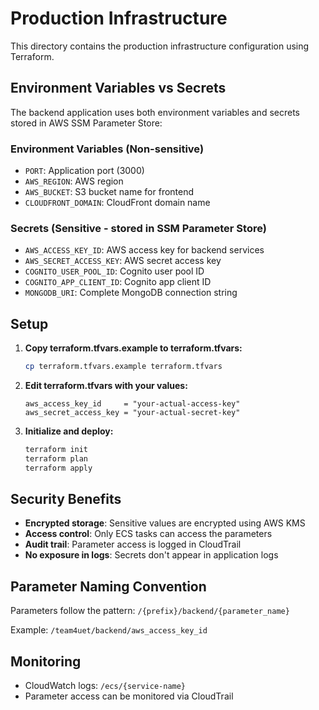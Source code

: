# Production Infrastructure

This directory contains the production infrastructure configuration using Terraform.

## Environment Variables vs Secrets

The backend application uses both environment variables and secrets stored in AWS SSM Parameter Store:

### Environment Variables (Non-sensitive)
- `PORT`: Application port (3000)
- `AWS_REGION`: AWS region
- `AWS_BUCKET`: S3 bucket name for frontend
- `CLOUDFRONT_DOMAIN`: CloudFront domain name

### Secrets (Sensitive - stored in SSM Parameter Store)
- `AWS_ACCESS_KEY_ID`: AWS access key for backend services
- `AWS_SECRET_ACCESS_KEY`: AWS secret access key
- `COGNITO_USER_POOL_ID`: Cognito user pool ID
- `COGNITO_APP_CLIENT_ID`: Cognito app client ID
- `MONGODB_URI`: Complete MongoDB connection string

## Setup

1. **Copy terraform.tfvars.example to terraform.tfvars:**
   ```bash
   cp terraform.tfvars.example terraform.tfvars
   ```

2. **Edit terraform.tfvars with your values:**
   ```hcl
   aws_access_key_id     = "your-actual-access-key"
   aws_secret_access_key = "your-actual-secret-key"
   ```

3. **Initialize and deploy:**
   ```bash
   terraform init
   terraform plan
   terraform apply
   ```

## Security Benefits

- **Encrypted storage**: Sensitive values are encrypted using AWS KMS
- **Access control**: Only ECS tasks can access the parameters
- **Audit trail**: Parameter access is logged in CloudTrail
- **No exposure in logs**: Secrets don't appear in application logs

## Parameter Naming Convention

Parameters follow the pattern: `/{prefix}/backend/{parameter_name}`

Example: `/team4uet/backend/aws_access_key_id`

## Monitoring

- CloudWatch logs: `/ecs/{service-name}`
- Parameter access can be monitored via CloudTrail 